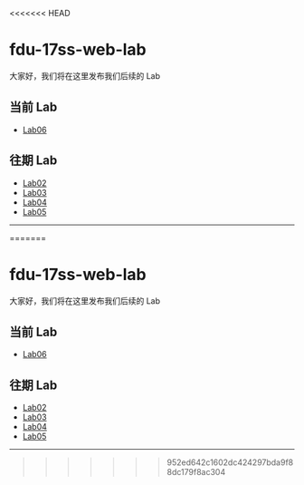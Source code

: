 <<<<<<< HEAD
# fdu-17ss-web-lab

大家好，我们将在这里发布我们后续的 Lab

## 当前 Lab

- [Lab06](./requirements/Lab06.md)

## 往期 Lab

- [Lab02](./requirements/Lab02.md)
- [Lab03](./requirements/Lab03.png)
- [Lab04](./requirements/Lab04.md)
- [Lab05](https://www.bilibili.com/video/av21858680)

---
=======
# fdu-17ss-web-lab

大家好，我们将在这里发布我们后续的 Lab

## 当前 Lab

- [Lab06](./requirements/Lab06.md)

## 往期 Lab

- [Lab02](./requirements/Lab02.md)
- [Lab03](./requirements/Lab03.png)
- [Lab04](./requirements/Lab04.md)
- [Lab05](https://www.bilibili.com/video/av21858680)

---
>>>>>>> 952ed642c1602dc424297bda9f88dc179f8ac304
